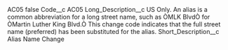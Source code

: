 <?xml version="1.0" encoding="UTF-8"?>
<CustomMetadata xmlns="http://soap.sforce.com/2006/04/metadata" xmlns:xsi="http://www.w3.org/2001/XMLSchema-instance" xmlns:xsd="http://www.w3.org/2001/XMLSchema">
    <label>AC05</label>
    <protected>false</protected>
    <values>
        <field>Code__c</field>
        <value xsi:type="xsd:string">AC05</value>
    </values>
    <values>
        <field>Long_Description__c</field>
        <value xsi:type="xsd:string">US Only. An alias is a common abbreviation for a long street name, such as ÒMLK BlvdÒ for ÒMartin Luther King Blvd.Ò This change code indicates that the full street name (preferred) has been substituted for the alias.</value>
    </values>
    <values>
        <field>Short_Description__c</field>
        <value xsi:type="xsd:string">Alias Name Change</value>
    </values>
</CustomMetadata>

